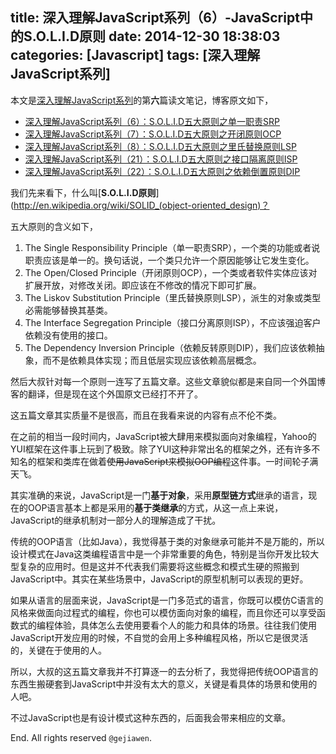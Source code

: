 title: 深入理解JavaScript系列（6）-JavaScript中的S.O.L.I.D原则
date: 2014-12-30 18:38:03
categories: [Javascript]
tags: [深入理解JavaScript系列]
---

本文是[深入理解JavaScript系列](http://gejiawen.github.io/2014/11/13/%E7%B3%BB%E5%88%97/%E6%B7%B1%E5%85%A5%E7%90%86%E8%A7%A3JavaScript%E7%B3%BB%E5%88%97/)的第**六**篇读文笔记，博客原文如下，

- [深入理解JavaScript系列（6）：S.O.L.I.D五大原则之单一职责SRP](http://www.cnblogs.com/TomXu/archive/2012/01/06/2305513.html)
- [深入理解JavaScript系列（7）：S.O.L.I.D五大原则之开闭原则OCP](http://www.cnblogs.com/TomXu/archive/2012/01/09/2306329.html)
- [深入理解JavaScript系列（8）：S.O.L.I.D五大原则之里氏替换原则LSP](http://www.cnblogs.com/TomXu/archive/2012/01/10/2310244.html)
- [深入理解JavaScript系列（21）：S.O.L.I.D五大原则之接口隔离原则ISP](http://www.cnblogs.com/TomXu/archive/2012/02/14/2330137.html)
- [深入理解JavaScript系列（22）：S.O.L.I.D五大原则之依赖倒置原则DIP](http://www.cnblogs.com/TomXu/archive/2012/02/15/2330143.html)


我们先来看下，什么叫[**S.O.L.I.D原则**](http://en.wikipedia.org/wiki/SOLID_(object-oriented_design)？

五大原则的含义如下，

1. The Single Responsibility Principle（单一职责SRP），一个类的功能或者说职责应该是单一的。换句话说，一个类只允许一个原因能够让它发生变化。
2. The Open/Closed Principle（开闭原则OCP），一个类或者软件实体应该对扩展开放，对修改关闭。即应该在不修改的情况下即可扩展。
3. The Liskov Substitution Principle（里氏替换原则LSP），派生的对象或类型必需能够替换其基类。
4. The Interface Segregation Principle（接口分离原则ISP），不应该强迫客户依赖没有使用的接口。
5. The Dependency Inversion Principle（依赖反转原则DIP），我们应该依赖抽象，而不是依赖具体实现；而且低层实现应该依赖高层概念。

然后大叔针对每一个原则一连写了五篇文章。这些文章貌似都是来自同一个外国博客的翻译，但是现在这个外国原文已经打不开了。

这五篇文章其实质量不是很高，而且在我看来说的内容有点不伦不类。

在之前的相当一段时间内，JavaScript被大肆用来模拟面向对象编程，Yahoo的YUI框架在这件事上玩到了极致。除了YUI这种非常出名的框架之外，还有许多不知名的框架和类库在做着~~使用JavaScript来模拟OOP编程~~这件事。一时间轮子满天飞。

其实准确的来说，JavaScript是一门**基于对象**，采用**原型链方式**继承的语言，现在的OOP语言基本上都是采用的**基于类继承**的方式，从这一点上来说，JavaScript的继承机制对一部分人的理解造成了干扰。

传统的OOP语言（比如Java），我觉得基于类的对象继承可能并不是万能的，所以设计模式在Java这类编程语言中是一个非常重要的角色，特别是当你开发比较大型复杂的应用时。但是这并不代表我们需要将这些概念和模式生硬的照搬到JavaScript中。其实在某些场景中，JavaScript的原型机制可以表现的更好。

如果从语言的层面来说，JavaScript是一门多范式的语言，你既可以模仿C语言的风格来做面向过程式的编程，你也可以模仿面向对象的编程，而且你还可以享受函数式的编程体验，具体怎么去使用要看个人的能力和具体的场景。往往我们使用JavaScript开发应用的时候，不自觉的会用上多种编程风格，所以它是很灵活的，关键在于使用的人。

所以，大叔的这五篇文章我并不打算逐一的去分析了，我觉得把传统OOP语言的东西生搬硬套到JavaScript中并没有太大的意义，关键是看具体的场景和使用的人吧。

不过JavaScript也是有设计模式这种东西的，后面我会带来相应的文章。

End. All rights reserved `@gejiawen`.
